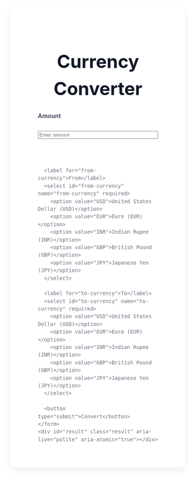 <html lang="en">
<head>
  <meta charset="UTF-8" />
  <meta name="viewport" content="width=device-width, initial-scale=1" />
  <title>Simple Currency Converter</title>
  <style>
    
    *, *::before, *::after {
      box-sizing: border-box;
    }
    body, html {
      margin: 0;
      height: 100%;
      font-family: -apple-system, BlinkMacSystemFont, "Segoe UI", Roboto,
        Oxygen, Ubuntu, Cantarell, "Open Sans", "Helvetica Neue", sans-serif;
      background: #ffffff;
      color: #6b7280;
      font-size: 16px;
      line-height: 1.5;
      -webkit-font-smoothing: antialiased;
      -moz-osx-font-smoothing: grayscale;
      display: flex;
      justify-content: center;
      align-items: center;
      padding: 2rem;
      min-height: 100vh;
    }
    .converter-card {
      background: white;
      border-radius: 0.75rem;
      box-shadow: 0 8px 20px rgba(0, 0, 0, 0.07);
      max-width: 400px;
      width: 100%;
      padding: 2.5rem 2rem 3rem;
      text-align: center;
    }
    h1 {
      font-weight: 700;
      font-size: 48px;
      margin-bottom: 1.5rem;
      color: #111827;
    }
    form {
      display: flex;
      flex-direction: column;
      gap: 1.25rem;
      max-width: 320px;
      margin: 0 auto;
      text-align: left;
    }
    label {
      font-weight: 600;
      margin-bottom: 0.5rem;
      color: #374151;
      font-size: 1rem;
      display: block;
    }
    input[type="number"],
    select {
      font-size: 1rem;
      border: 1px solid #d1d5db;
      border-radius: 0.5rem;
      padding: 0.6rem 1rem;
      color: #111827;
      background-color: white;
      transition: border-color 0.3s ease, box-shadow 0.3s ease;
      width: 100%;
      appearance: none;
      -webkit-appearance: none;
      -moz-appearance: none;
    }
    input[type="number"]:focus,
    select:focus {
      border-color: #2563eb;
      outline: none;
      box-shadow: 0 0 8px rgba(37, 99, 235, 0.4);
    }
    button {
      margin-top: 1.5rem;
      background-color: #111827;
      color: white;
      font-weight: 700;
      font-size: 1.125rem;
      padding: 0.85rem 0;
      border: none;
      border-radius: 0.75rem;
      cursor: pointer;
      transition: background-color 0.3s ease;
      width: 100%;
    }
    button:hover,
    button:focus {
      background-color: #2563eb;
      outline: none;
    }
    .result {
      margin-top: 1.5rem;
      font-size: 1.25rem;
      font-weight: 600;
      color: #2563eb;
      min-height: 1.5em;
      text-align: center;
    }
    .error-message {
      color: #dc2626;
      font-size: 0.875rem;
      min-height: 1em;
      margin-top: 0.25rem;
      text-align: left;
    }
  </style>
</head>
<body>
  <section class="converter-card" role="region" aria-labelledby="title">
    <h1 id="title">Currency Converter</h1>
    <form id="form" novalidate>
      <label for="amount">Amount</label>
      <input type="number" id="amount" name="amount" placeholder="Enter amount" min="0" step="any" required aria-describedby="amount-error" />
      <div id="amount-error" class="error-message" aria-live="assertive"></div>

      <label for="from-currency">From</label>
      <select id="from-currency" name="from-currency" required>
        <option value="USD">United States Dollar (USD)</option>
        <option value="EUR">Euro (EUR)</option>
        <option value="INR">Indian Rupee (INR)</option>
        <option value="GBP">British Pound (GBP)</option>
        <option value="JPY">Japanese Yen (JPY)</option>
      </select>

      <label for="to-currency">To</label>
      <select id="to-currency" name="to-currency" required>
        <option value="USD">United States Dollar (USD)</option>
        <option value="EUR">Euro (EUR)</option>
        <option value="INR">Indian Rupee (INR)</option>
        <option value="GBP">British Pound (GBP)</option>
        <option value="JPY">Japanese Yen (JPY)</option>
      </select>

      <button type="submit">Convert</button>
    </form>
    <div id="result" class="result" aria-live="polite" aria-atomic="true"></div>
  </section>

  <script>
    
    const rates = {
      USD: 1,
      EUR: 0.92,
      INR: 82,
      GBP: 0.82,
      JPY: 136,
    };

    const form = document.getElementById('form');
    const amountInput = document.getElementById('amount');
    const fromSelect = document.getElementById('from-currency');
    const toSelect = document.getElementById('to-currency');
    const resultDiv = document.getElementById('result');
    const amountError = document.getElementById('amount-error');

    form.addEventListener('submit', (e) => {
      e.preventDefault();
      amountError.textContent = '';
      resultDiv.textContent = '';

      const amount = parseFloat(amountInput.value);
      if (isNaN(amount) || amount <= 0) {
        amountError.textContent = 'Please enter a valid positive number.';
        return;
      }

      const from = fromSelect.value;
      const to = toSelect.value;

      if (from === to) {
        resultDiv.textContent = 'Please select different currencies.';
        return;
      }

      
      const amountInUSD = amount / rates[from];
      const convertedAmount = amountInUSD * rates[to];

      resultDiv.textContent = `${amount.toFixed(2)} ${from} = ${convertedAmount.toFixed(2)} ${to}`;
    });
  </script>
</body>
</html>


